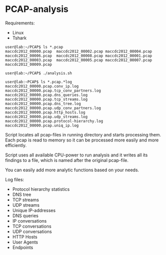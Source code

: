 # PCAP-analysis
Requirements:
* Linux
* Tshark

```
user@lab:~/PCAP$ ls *.pcap
maccdc2012_00000.pcap  maccdc2012_00002.pcap maccdc2012_00004.pcap  
maccdc2012_00006.pcap  maccdc2012_00008.pcap maccdc2012_00001.pcap  
maccdc2012_00003.pcap  maccdc2012_00005.pcap maccdc2012_00007.pcap  
maccdc2012_00009.pcap

user@lab:~/PCAP$ ./analysis.sh

user@lab:~PCAP$ ls *.pcap.*log 
maccdc2012_00000.pcap.conv_ip.log maccdc2012_00000.pcap.tcp_conv_partners.log
maccdc2012_00000.pcap.dns_queries.log maccdc2012_00000.pcap.tcp_streams.log
maccdc2012_00000.pcap.dns_tree.log maccdc2012_00000.pcap.udp_conv_partners.log
maccdc2012_00000.pcap.http_hosts.log maccdc2012_00000.pcap.udp_streams.log
maccdc2012_00000.pcap.protocol-hierarchy.log maccdc2012_00000.pcap.uniq_ip.log
```

Script locates all pcap-files in running directory and starts processing them.
Each pcap is read to memory so it can be processed more easily and more efficiently.

Script uses all available CPU-power to run analysis and it writes all its findings
to a file, which is named after the original pcap-file.

You can easily add more analytic functions based on your needs.

Log files:

* Protocol hierarchy statistics
* DNS tree
* TCP streams
* UDP streams
* Unique IP-addresses
* DNS queries
* IP conversations
* TCP conversations
* UDP conversations
* HTTP Hosts
* User Agents
* Endpoints

